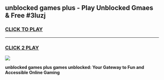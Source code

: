 
## unblocked games plus - Play Unblocked Gmaes & Free #3luzj
<h3>
<a href="https://news.freeplayer.one?title=unblocked_games_plus&ref=24F">CLICK TO PLAY</a></h3>
<hr>

<h3>
<a href="https://news.freeplayer.one?title=unblocked_games_plus&ref=24F">CLICK 2 PLAY</a>
  
</h3>

<a href="https://news.freeplayer.one?title=unblocked_games_plus&ref=24F/"><img src="https://clearcache.store/games.png"></a>


**unblocked games plus games unblocked: Your Gateway to Fun and Accessible Online Gaming**

